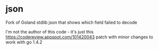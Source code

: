 # json
Fork of Goland stdlib json that shows which field failed to decode

I'm not the author of this code - it's just this 
https://codereview.appspot.com/101420043
patch with minor changes to work with go 1.4.2

